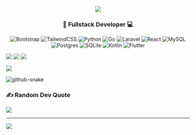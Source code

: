 <h1 align="center">
  <a href="https://git.io/typing-svg">
    <img src="https://readme-typing-svg.herokuapp.com/?lines=Hello,+There!+👋;This+is+Duwi+Anjar....;Nice+to+meet+you!&center=true&size=50">
  </a>
</h1>

### <div align="center">🚀 Fullstack Developer 💻 </div>

<div align="center">

![Bootstrap](https://img.shields.io/badge/bootstrap-%238511FA.svg?style=for-the-badge&logo=bootstrap&logoColor=white)  ![TailwindCSS](https://img.shields.io/badge/tailwindcss-%2338B2AC.svg?style=for-the-badge&logo=tailwind-css&logoColor=white)  ![Python](https://img.shields.io/badge/python-3670A0?style=for-the-badge&logo=python&logoColor=ffdd54)  ![Go](https://img.shields.io/badge/go-%2300ADD8.svg?style=for-the-badge&logo=go&logoColor=white)  ![Laravel](https://img.shields.io/badge/laravel-%23FF2D20.svg?style=for-the-badge&logo=laravel&logoColor=white)  ![React](https://img.shields.io/badge/react-%2320232a.svg?style=for-the-badge&logo=react&logoColor=%2361DAFB)  ![MySQL](https://img.shields.io/badge/mysql-4479A1.svg?style=for-the-badge&logo=mysql&logoColor=white)  ![Postgres](https://img.shields.io/badge/postgres-%23316192.svg?style=for-the-badge&logo=postgresql&logoColor=white)  ![SQLite](https://img.shields.io/badge/sqlite-%2307405e.svg?style=for-the-badge&logo=sqlite&logoColor=white)  ![Kotlin](https://img.shields.io/badge/kotlin-%237F52FF.svg?style=for-the-badge&logo=kotlin&logoColor=white)  ![Flutter](https://img.shields.io/badge/flutter-%2302569B.svg?style=for-the-badge&logo=flutter&logoColor=white)  

</div>

![](https://github-readme-stats.vercel.app/api?username=Duwianjar&theme=dark&hide_border=true&include_all_commits=false&count_private=false) ![](https://github-readme-streak-stats.herokuapp.com/?user=Duwianjar&theme=dark&hide_border=true) ![](https://github-readme-stats.vercel.app/api/top-langs/?username=Duwianjar&theme=dark&hide_border=true&include_all_commits=false&count_private=false&layout=compact)

![](https://github-profile-trophy.vercel.app/?username=Duwianjar&theme=radical&no-frame=false&no-bg=true&margin-w=4)

<picture>
  <source media="(prefers-color-scheme: dark)" srcset="https://raw.githubusercontent.com/Duwianjar/Duwianjar/output/github-snake-dark.svg" />
  <source media="(prefers-color-scheme: light)" srcset="https://raw.githubusercontent.com/Duwianjar/Duwianjar/output/github-snake.svg" />
  <img alt="github-snake" src="https://raw.githubusercontent.com/Duwianjar/Duwianjar/output/github-snake.svg" />
</picture>

### ✍️ Random Dev Quote

![](https://quotes-github-readme.vercel.app/api?type=horizontal&theme=radical)

---

[![](https://visitcount.itsvg.in/api?id=Duwianjar&icon=0&color=0)](https://visitcount.itsvg.in)

<!-- Proudly created with GPRM ( https://gprm.itsvg.in ) -->
